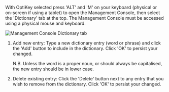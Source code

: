 With OptiKey selected press 'ALT' and 'M' on your keyboard (physical or on-screen if using a tablet) to open the Management Console, then select the 'Dictionary' tab at the top. The Management Console must be accessed using a physical mouse and keyboard.

![Management Console Dictionary tab](https://github.com/JuliusSweetland/OptiKey/blob/gh-pages/images/Management_Console_Dictionary_Numbered.png)

1. Add new entry: Type a new dictionary entry (word or phrase) and click the 'Add' button to include in the dictionary. Click 'OK' to persist your changed.

    N.B. Unless the word is a proper noun, or should always be capitalised, the new entry should be in lower case.

2. Delete existing entry: Click the 'Delete' button next to any entry that you wish to remove from the dictionary. Click 'OK' to persist your changed.